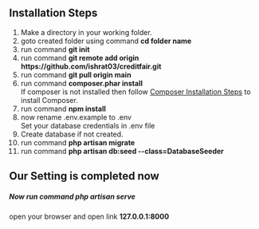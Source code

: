 <h2>Installation Steps</h2>
<ol>
    <li>
        Make a directory in your working folder.
    </li>
    <li>
        goto created folder using command <b>cd folder name</b>
    </li>
    <li>
        run command <b>git init</b>
    </li>
    <li>
        run command <b>git remote add origin https://github.com/ishrat03/creditfair.git</b>
    </li>
    <li>
        run command <b> git pull origin main</b>
    </li>
    <li>
        run command <b>composer.phar install</b><br>
        If composer is not installed then follow <a href="https://getcomposer.org/">Composer Installation Steps</a> to install Composer.
    </li>
    <li>
        run command <b>npm install</b>
    </li>
    <li>
        now rename .env.example to .env<br>
        Set your database credentials in .env file
    </li>
    <li>
        Create database if not created.
    </li>
    <li>
		run command <b>php artisan migrate</b>
    </li>
	<li>
		run command <b>php artisan db:seed --class=DatabaseSeeder</b>
    </li>
</ol>
<h2>Our Setting is completed now</h2>
<h5>Now run command php artisan serve</h5>
open your browser and open link <b>127.0.0.1:8000</b>
